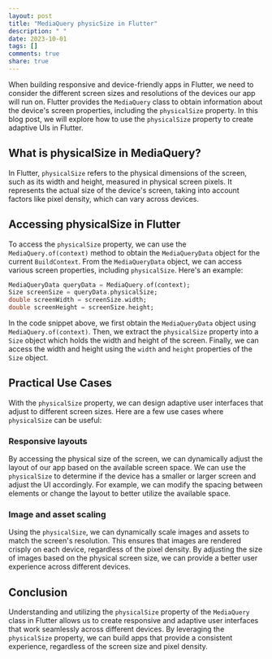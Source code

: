 ```yaml
---
layout: post
title: "MediaQuery physicSize in Flutter"
description: " "
date: 2023-10-01
tags: []
comments: true
share: true
---
```


When building responsive and device-friendly apps in Flutter, we need to consider the different screen sizes and resolutions of the devices our app will run on. Flutter provides the `MediaQuery` class to obtain information about the device's screen properties, including the `physicalSize` property. In this blog post, we will explore how to use the `physicalSize` property to create adaptive UIs in Flutter.

## What is physicalSize in MediaQuery?

In Flutter, `physicalSize` refers to the physical dimensions of the screen, such as its width and height, measured in physical screen pixels. It represents the actual size of the device's screen, taking into account factors like pixel density, which can vary across devices.

## Accessing physicalSize in Flutter

To access the `physicalSize` property, we can use the `MediaQuery.of(context)` method to obtain the `MediaQueryData` object for the current `BuildContext`. From the `MediaQueryData` object, we can access various screen properties, including `physicalSize`. Here's an example:

```dart
MediaQueryData queryData = MediaQuery.of(context);
Size screenSize = queryData.physicalSize;
double screenWidth = screenSize.width;
double screenHeight = screenSize.height;
```

In the code snippet above, we first obtain the `MediaQueryData` object using `MediaQuery.of(context)`. Then, we extract the `physicalSize` property into a `Size` object which holds the width and height of the screen. Finally, we can access the width and height using the `width` and `height` properties of the `Size` object.

## Practical Use Cases

With the `physicalSize` property, we can design adaptive user interfaces that adjust to different screen sizes. Here are a few use cases where `physicalSize` can be useful:

### Responsive layouts

By accessing the physical size of the screen, we can dynamically adjust the layout of our app based on the available screen space. We can use the `physicalSize` to determine if the device has a smaller or larger screen and adjust the UI accordingly. For example, we can modify the spacing between elements or change the layout to better utilize the available space.

### Image and asset scaling

Using the `physicalSize`, we can dynamically scale images and assets to match the screen's resolution. This ensures that images are rendered crisply on each device, regardless of the pixel density. By adjusting the size of images based on the physical screen size, we can provide a better user experience across different devices.

## Conclusion

Understanding and utilizing the `physicalSize` property of the `MediaQuery` class in Flutter allows us to create responsive and adaptive user interfaces that work seamlessly across different devices. By leveraging the `physicalSize` property, we can build apps that provide a consistent experience, regardless of the screen size and pixel density.
